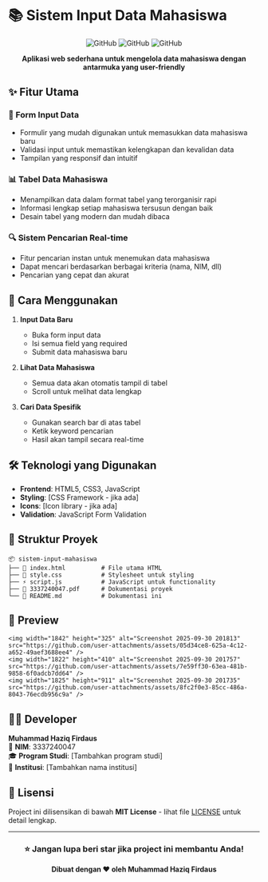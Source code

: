 # 📚 Sistem Input Data Mahasiswa

<div align="center">

![GitHub](https://img.shields.io/badge/Status-Active-brightgreen)
![GitHub](https://img.shields.io/badge/Version-1.0-blue)
![GitHub](https://img.shields.io/badge/License-MIT-yellow)

**Aplikasi web sederhana untuk mengelola data mahasiswa dengan antarmuka yang user-friendly**

</div>

## ✨ Fitur Utama

### 📝 Form Input Data
- Formulir yang mudah digunakan untuk memasukkan data mahasiswa baru
- Validasi input untuk memastikan kelengkapan dan kevalidan data
- Tampilan yang responsif dan intuitif

### 📊 Tabel Data Mahasiswa
- Menampilkan data dalam format tabel yang terorganisir rapi
- Informasi lengkap setiap mahasiswa tersusun dengan baik
- Desain tabel yang modern dan mudah dibaca

### 🔍 Sistem Pencarian Real-time
- Fitur pencarian instan untuk menemukan data mahasiswa
- Dapat mencari berdasarkan berbagai kriteria (nama, NIM, dll)
- Pencarian yang cepat dan akurat

## 🚀 Cara Menggunakan

1. **Input Data Baru**  
   - Buka form input data
   - Isi semua field yang required
   - Submit data mahasiswa baru

2. **Lihat Data Mahasiswa**  
   - Semua data akan otomatis tampil di tabel
   - Scroll untuk melihat data lengkap

3. **Cari Data Spesifik**  
   - Gunakan search bar di atas tabel
   - Ketik keyword pencarian
   - Hasil akan tampil secara real-time

## 🛠️ Teknologi yang Digunakan

- **Frontend**: HTML5, CSS3, JavaScript
- **Styling**: [CSS Framework - jika ada]
- **Icons**: [Icon library - jika ada]
- **Validation**: JavaScript Form Validation

## 📁 Struktur Proyek

```
📦 sistem-input-mahasiswa
├── 📄 index.html          # File utama HTML
├── 🎨 style.css           # Stylesheet untuk styling
├── ⚡ script.js           # JavaScript untuk functionality
├── 📄 3337240047.pdf      # Dokumentasi proyek
└── 📖 README.md           # Dokumentasi ini
```

## 🎯 Preview

```
<img width="1842" height="325" alt="Screenshot 2025-09-30 201813" src="https://github.com/user-attachments/assets/05d34ce8-625a-4c12-a652-49aef3688ee4" />
<img width="1822" height="410" alt="Screenshot 2025-09-30 201757" src="https://github.com/user-attachments/assets/7e59ff30-63ea-481b-9858-6f0adcb7dd64" />
<img width="1825" height="911" alt="Screenshot 2025-09-30 201735" src="https://github.com/user-attachments/assets/8fc2f0e3-85cc-486a-8043-76ecdb956c9a" />

```

## 👨‍💻 Developer

**Muhammad Haziq Firdaus**  
📧 **NIM**: 3337240047  
🎓 **Program Studi**: [Tambahkan program studi]  
🏫 **Institusi**: [Tambahkan nama institusi]

## 📄 Lisensi

Project ini dilisensikan di bawah **MIT License** - lihat file [LICENSE](LICENSE) untuk detail lengkap.

---

<div align="center">

### ⭐ Jangan lupa beri star jika project ini membantu Anda!

**Dibuat dengan ❤️ oleh Muhammad Haziq Firdaus**

</div>

